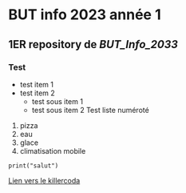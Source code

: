 # BUT info 2023 année 1

## 1ER **repository** de *BUT_Info_2033*

### Test
- test item 1
- test item 2
    - test sous item 1
    - test sous item 2
Test liste numéroté
1. pizza
2. eau
3. glace
4. climatisation mobile

`print("salut")`

[Lien vers le killercoda](https://killercoda.com/emelin)
